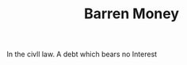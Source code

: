---
title: Barren Money
permalink: "/definitions/barren-money.html"
body: In the civll law. A debt which bears no Interest
published_at: '2018-07-07'
layout: post
---